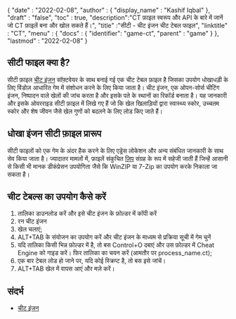{
  "date" : "2022-02-08",
  "author" : {
    "display_name" : "Kashif Iqbal"
},
  "draft" : "false",
  "toc" : true,
  "description":"CT फ़ाइल स्वरूप और API के बारे में जानें जो CT फ़ाइलें बना और खोल सकते हैं।",
  "title" :"सीटी - चीट इंजन चीट टेबल फाइल",
  "linktitle" : "CT",
  "menu" : {
    "docs" : {
      "identifier": "game-ct",
      "parent" : "game"
}
},
  "lastmod" : "2022-02-08"
}

## सीटी फाइल क्या है?

सीटी फ़ाइल [चीट इंजन](https://www.cheatengine.org/) सॉफ़्टवेयर के साथ बनाई गई एक चीट टेबल फ़ाइल है जिसका उपयोग धोखाधड़ी के लिए विंडोज़ आधारित गेम में संशोधन करने के लिए किया जाता है। चीट इंजन, एक ओपन-सोर्स चीटिंग इंजन, निष्पादन वाले खेलों की जांच करता है और इसके पते के स्थानों का रिकॉर्ड बनाता है। यह जानकारी और इसके ओवरराइड सीटी फ़ाइल में लिखे गए हैं जो कि खेल खिलाड़ियों द्वारा स्वास्थ्य स्कोर, उच्चतम स्कोर और शेष जीवन जैसे खेल गुणों को बदलने के लिए लोड किए जाते हैं।

## धोखा इंजन सीटी फ़ाइल प्रारूप

सीटी फाइलों को एक गेम के अंदर हैक करने के लिए एड्रेस लोकेशन और अन्य संबंधित जानकारी के साथ सेव किया जाता है। ज्यादातर मामलों में, फ़ाइलें संकुचित [ज़िप](/hi/compression/zip/) संग्रह के रूप में सहेजी जाती हैं जिन्हें आसानी से किसी भी मानक डीकंप्रेसन उपयोगिता जैसे कि WinZIP या 7-Zip का उपयोग करके निकाला जा सकता है।

## चीट टेबल्स का उपयोग कैसे करें

1. तालिका डाउनलोड करें और इसे चीट इंजन के फ़ोल्डर में कॉपी करें
1. रन चीट इंजन
1. खेल चलाएं;
1. ALT+TAB के संयोजन का उपयोग करें और चीट इंजन के माध्यम से प्रक्रिया सूची में गेम चुनें
1. यदि तालिका किसी भिन्न फ़ोल्डर में है, तो बस Control+O दबाएं और उस फ़ोल्डर में Cheat Engine को गाइड करें। फिर तालिका का चयन करें (आमतौर पर process_name.ct);
1. एक बार टेबल लोड हो जाने पर, यदि कोई स्क्रिप्ट है, तो बस इसे जांचें।
1. ALT+TAB खेल में वापस आएं और मज़े करें।

## संदर्भ

* [चीट इंजन](https://www.cheatengine.org/)

